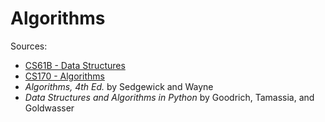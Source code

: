 # Algorithms

Sources:
- [CS61B - Data Structures](https://sp19.datastructur.es/)
- [CS170 - Algorithms](https://inst.eecs.berkeley.edu/~cs170/sp20/)
- *Algorithms, 4th Ed.* by Sedgewick and Wayne
- *Data Structures and Algorithms in Python* by Goodrich, Tamassia, and Goldwasser
